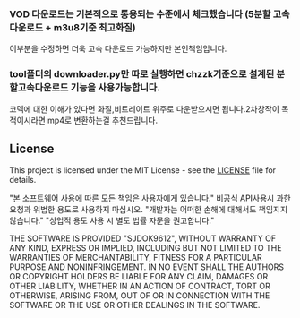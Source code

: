 ### VOD 다운로드는 기본적으로 통용되는 수준에서 체크했습니다 (5분할 고속다운로드 + m3u8기준 최고화질)
이부분을 수정하면 더욱 고속 다운로드 가능하지만 본인책임입니다.
### tool폴더의 downloader.py만 따로 실행하면 chzzk기준으로 설계된 분할고속다운로드 기능을 사용가능합니다.
코덱에 대한 이해가 있다면 화질,비트레이트 위주로 다운받으시면 됩니다.2차창작이 목적이시라면 mp4로 변환하는걸 추천드립니다.

## License

This project is licensed under the MIT License - see the [LICENSE](LICENSE) file for details.

"본 소프트웨어 사용에 따른 모든 책임은 사용자에게 있습니다."
비공식 API사용시 과한 요청과 위법한 용도로 사용하지 마십시오.
"개발자는 어떠한 손해에 대해서도 책임지지 않습니다." 
"상업적 용도 사용 시 별도 법률 자문을 권고합니다."

THE SOFTWARE IS PROVIDED "SJDOK9612", WITHOUT WARRANTY OF ANY KIND, EXPRESS OR IMPLIED,
INCLUDING BUT NOT LIMITED TO THE WARRANTIES OF MERCHANTABILITY, FITNESS FOR A PARTICULAR
PURPOSE AND NONINFRINGEMENT. IN NO EVENT SHALL THE AUTHORS OR COPYRIGHT HOLDERS BE LIABLE
FOR ANY CLAIM, DAMAGES OR OTHER LIABILITY, WHETHER IN AN ACTION OF CONTRACT, TORT OR OTHERWISE,
ARISING FROM, OUT OF OR IN CONNECTION WITH THE SOFTWARE OR THE USE OR OTHER DEALINGS IN THE SOFTWARE.